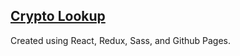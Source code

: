 ## [Crypto Lookup](https://www.louisgrif.github.io/cryptolookup)
Created using React, Redux, Sass, and Github Pages.
